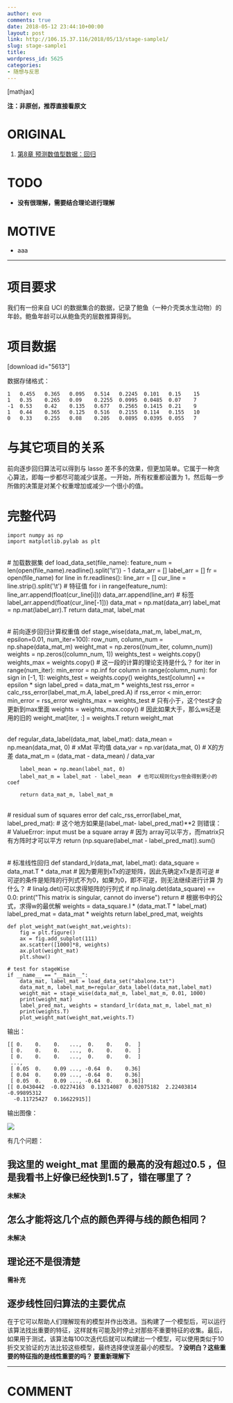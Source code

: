 ```yaml
---
author: evo
comments: true
date: 2018-05-12 23:44:10+00:00
layout: post
link: http://106.15.37.116/2018/05/13/stage-sample1/
slug: stage-sample1
title: 
wordpress_id: 5625
categories:
- 随想与反思
---
```


<!-- more -->

[mathjax]

**注：非原创，推荐直接看原文**


# ORIGINAL






  1. [第8章 预测数值型数据：回归](http://ml.apachecn.org/mlia/regress/)




# TODO






  * **没有很理解，需要结合理论进行理解**




# MOTIVE






  * aaa





* * *





# 项目要求


我们有一份来自 UCI 的数据集合的数据，记录了鲍鱼（一种介壳类水生动物）的年龄。鲍鱼年龄可以从鲍鱼壳的层数推算得到。


# 项目数据


[download id="5613"]

数据存储格式：


    1   0.455   0.365   0.095   0.514   0.2245  0.101   0.15    15
    1   0.35    0.265   0.09    0.2255  0.0995  0.0485  0.07    7
    -1  0.53    0.42    0.135   0.677   0.2565  0.1415  0.21    9
    1   0.44    0.365   0.125   0.516   0.2155  0.114   0.155   10
    0   0.33    0.255   0.08    0.205   0.0895  0.0395  0.055   7




# 与其它项目的关系


前向逐步回归算法可以得到与 lasso 差不多的效果，但更加简单。它属于一种贪心算法，即每一步都尽可能减少误差。一开始，所有权重都设置为 1，然后每一步所做的决策是对某个权重增加或减少一个很小的值。


# 完整代码




    import numpy as np
    import matplotlib.pylab as plt


​    
    # 加载数据集
    def load_data_set(file_name):
        feature_num = len(open(file_name).readline().split('\t')) - 1
        data_arr = []
        label_arr = []
        fr = open(file_name)
        for line in fr.readlines():
            line_arr = []
            cur_line = line.strip().split('\t')
            # 特征值
            for i in range(feature_num):
                line_arr.append(float(cur_line[i]))
            data_arr.append(line_arr)
            # 标签
            label_arr.append(float(cur_line[-1]))
        data_mat = np.mat(data_arr)
        label_mat = np.mat(label_arr).T
        return data_mat, label_mat


​    
    # 前向逐步回归计算权重值
    def stage_wise(data_mat_m, label_mat_m, epsilon=0.01, num_iter=100):
        row_num, column_num = np.shape(data_mat_m)
        weight_mat = np.zeros((num_iter, column_num))
        weights = np.zeros((column_num, 1))
        weights_test = weights.copy()
        weights_max = weights.copy()
        # 这一段的计算的理论支持是什么？
        for iter in range(num_iter):
            min_error = np.inf
            for column in range(column_num):
                for sign in [-1, 1]:
                    weights_test = weights.copy()
                    weights_test[column] += epsilon * sign
                    label_pred = data_mat_m * weights_test
                    rss_error = calc_rss_error(label_mat_m.A, label_pred.A)
                    if rss_error < min_error:
                        min_error = rss_error
                        weights_max = weights_test  # 只有小于，这个test才会更新到max里面
            weights = weights_max.copy()  # 因此如果大于，那么ws还是用的旧的
            weight_mat[iter, :] = weights.T
        return weight_mat


​    
    def regular_data_label(data_mat, label_mat):
        data_mean = np.mean(data_mat, 0)  # xMat 平均值
        data_var = np.var(data_mat, 0)  # X的方差
        data_mat_m = (data_mat - data_mean) / data_var
    
        label_mean = np.mean(label_mat, 0)
        label_mat_m = label_mat - label_mean  # 也可以规则化ys但会得到更小的coef
    
        return data_mat_m, label_mat_m


​    
    # residual sum of squares error
    def calc_rss_error(label_mat, label_pred_mat):
        # 这个地方如果是(label_mat- label_pred_mat)**2 则错误：
        # ValueError: input must be a square array
        # 因为 array可以平方，而matrix只有方阵时才可以平方
        return (np.square(label_mat - label_pred_mat)).sum()


​    
    # 标准线性回归
    def standard_lr(data_mat, label_mat):
        data_square = data_mat.T * data_mat
        # 因为要用到xTx的逆矩阵，因此先确定xTx是否可逆
        # 可逆的条件是矩阵的行列式不为0，如果为0，即不可逆，则无法继续进行计算 为什么？
        # linalg.det()可以求得矩阵的行列式
        if np.linalg.det(data_square) == 0.0:
            print("This matrix is singular, cannot do inverse")
            return
        # 根据书中的公式，求得w的最优解
        weights = data_square.I * (data_mat.T * label_mat)
        label_pred_mat = data_mat * weights
        return label_pred_mat, weights
    
    def plot_weight_mat(weight_mat,weights):
        fig = plt.figure()
        ax = fig.add_subplot(111)
        ax.scatter([1000]*8, weights)
        ax.plot(weight_mat)
        plt.show()
    
    # test for stageWise
    if __name__ == "__main__":
        data_mat, label_mat = load_data_set("abalone.txt")
        data_mat_m, label_mat_m=regular_data_label(data_mat,label_mat)
        weight_mat = stage_wise(data_mat_m, label_mat_m, 0.01, 1000)
        print(weight_mat)
        label_pred_mat, weights = standard_lr(data_mat_m, label_mat_m)
        print(weights.T)
        plot_weight_mat(weight_mat,weights.T)


输出：


    [[ 0.    0.    0.   ...,  0.    0.    0.  ]
     [ 0.    0.    0.   ...,  0.    0.    0.  ]
     [ 0.    0.    0.   ...,  0.    0.    0.  ]
     ..., 
     [ 0.05  0.    0.09 ..., -0.64  0.    0.36]
     [ 0.04  0.    0.09 ..., -0.64  0.    0.36]
     [ 0.05  0.    0.09 ..., -0.64  0.    0.36]]
    [[ 0.0430442  -0.02274163  0.13214087  0.02075182  2.22403814 -0.99895312
      -0.11725427  0.16622915]]


输出图像：


![](http://106.15.37.116/wp-content/uploads/2018/05/img_5af78615e2ab9.png)


有几个问题：


## 我这里的 weight_mat 里面的最高的没有超过0.5 ，但是我看书上好像已经快到1.5了，错在哪里了？


**未解决**


## 怎么才能将这几个点的颜色弄得与线的颜色相同？


**未解决**


## 理论还不是很清楚


**需补充**


## 逐步线性回归算法的主要优点


在于它可以帮助人们理解现有的模型并作出改进。当构建了一个模型后，可以运行该算法找出重要的特征，这样就有可能及时停止对那些不重要特征的收集。最后，如果用于测试，该算法每100次迭代后就可以构建出一个模型，可以使用类似于10折交叉验证的方法比较这些模型，最终选择使误差最小的模型。**？没明白？这些重要的特征指的是线性重要的吗？ 要重新理解下**











* * *





# COMMENT



